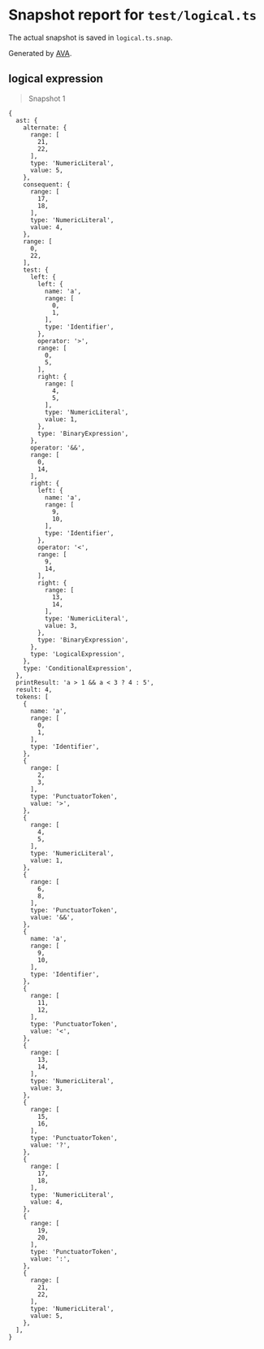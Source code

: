 # Snapshot report for `test/logical.ts`

The actual snapshot is saved in `logical.ts.snap`.

Generated by [AVA](https://avajs.dev).

## logical expression

> Snapshot 1

    {
      ast: {
        alternate: {
          range: [
            21,
            22,
          ],
          type: 'NumericLiteral',
          value: 5,
        },
        consequent: {
          range: [
            17,
            18,
          ],
          type: 'NumericLiteral',
          value: 4,
        },
        range: [
          0,
          22,
        ],
        test: {
          left: {
            left: {
              name: 'a',
              range: [
                0,
                1,
              ],
              type: 'Identifier',
            },
            operator: '>',
            range: [
              0,
              5,
            ],
            right: {
              range: [
                4,
                5,
              ],
              type: 'NumericLiteral',
              value: 1,
            },
            type: 'BinaryExpression',
          },
          operator: '&&',
          range: [
            0,
            14,
          ],
          right: {
            left: {
              name: 'a',
              range: [
                9,
                10,
              ],
              type: 'Identifier',
            },
            operator: '<',
            range: [
              9,
              14,
            ],
            right: {
              range: [
                13,
                14,
              ],
              type: 'NumericLiteral',
              value: 3,
            },
            type: 'BinaryExpression',
          },
          type: 'LogicalExpression',
        },
        type: 'ConditionalExpression',
      },
      printResult: 'a > 1 && a < 3 ? 4 : 5',
      result: 4,
      tokens: [
        {
          name: 'a',
          range: [
            0,
            1,
          ],
          type: 'Identifier',
        },
        {
          range: [
            2,
            3,
          ],
          type: 'PunctuatorToken',
          value: '>',
        },
        {
          range: [
            4,
            5,
          ],
          type: 'NumericLiteral',
          value: 1,
        },
        {
          range: [
            6,
            8,
          ],
          type: 'PunctuatorToken',
          value: '&&',
        },
        {
          name: 'a',
          range: [
            9,
            10,
          ],
          type: 'Identifier',
        },
        {
          range: [
            11,
            12,
          ],
          type: 'PunctuatorToken',
          value: '<',
        },
        {
          range: [
            13,
            14,
          ],
          type: 'NumericLiteral',
          value: 3,
        },
        {
          range: [
            15,
            16,
          ],
          type: 'PunctuatorToken',
          value: '?',
        },
        {
          range: [
            17,
            18,
          ],
          type: 'NumericLiteral',
          value: 4,
        },
        {
          range: [
            19,
            20,
          ],
          type: 'PunctuatorToken',
          value: ':',
        },
        {
          range: [
            21,
            22,
          ],
          type: 'NumericLiteral',
          value: 5,
        },
      ],
    }
